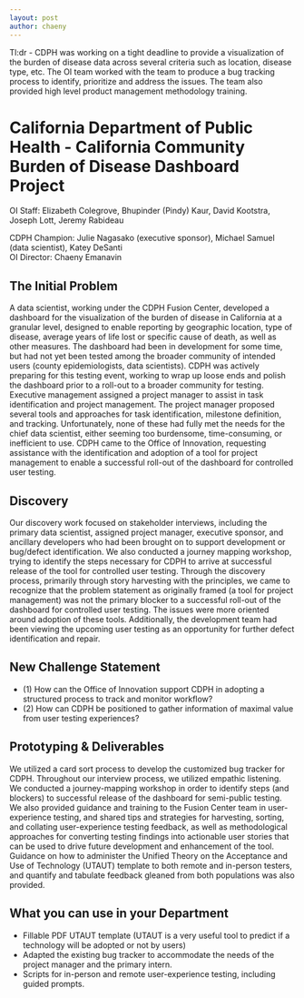 ```yaml
---
layout: post
author: chaeny
---
```

Tl:dr - CDPH was working on a tight deadline to provide a visualization of the burden of disease data across several criteria such as location, disease type, etc. The OI team worked with the team to produce a bug tracking process to identify, prioritize and address the issues. The team also provided high level product management methodology training.

<h1 class="jumbotron">California Department of Public Health - California Community Burden of Disease Dashboard Project</h1>

<p>OI Staff: Elizabeth Colegrove, Bhupinder (Pindy) Kaur, David Kootstra, Joseph Lott, Jeremy Rabideau<br />

CDPH Champion: Julie Nagasako (executive sponsor), Michael Samuel (data scientist), Katey DeSanti<br />
OI Director: Chaeny Emanavin</p>

<h2>The Initial Problem</h2>
<p>A data scientist, working under the CDPH Fusion Center, developed a dashboard for the visualization of the burden of disease in California at a granular level, designed to enable reporting by geographic location, type of disease, average years of life lost or specific cause of death, as well as other measures.  The dashboard had been in development for some time, but had not yet been tested among the broader community of intended users (county epidemiologists, data scientists). CDPH was actively preparing for this testing event, working to wrap up loose ends and polish the dashboard prior to a roll-out to a broader community for testing. Executive management assigned a project manager to assist in task identification and project management. The project manager proposed several tools and approaches for task identification, milestone definition, and tracking. Unfortunately, none of these had fully met the needs for the chief data scientist, either seeming too burdensome, time-consuming, or inefficient to use. CDPH came to the Office of Innovation, requesting assistance with the identification and adoption of a tool for project management to enable a successful roll-out of the dashboard for controlled user testing. </p>

<h2>Discovery</h2>
<p>Our discovery work focused on stakeholder interviews, including the primary data scientist, assigned project manager, executive sponsor, and ancillary developers who had been brought on to support development or bug/defect identification.  We also conducted a journey mapping workshop, trying to identify the steps necessary for CDPH to arrive at successful release of the tool for controlled user testing.  Through the discovery process, primarily through story harvesting with the principles, we came to recognize that the problem statement as originally framed (a tool for project management) was not the primary blocker to a successful roll-out of the dashboard for controlled user testing. The issues were more oriented around adoption of these tools.  Additionally, the development team had been viewing the upcoming user testing as an opportunity for further defect identification and repair.</p>

<h2>New Challenge Statement</h2>
<ul><li>(1) How can the Office of Innovation support CDPH in adopting a structured process to track and monitor workflow? </li> <li>(2) How can CDPH be positioned to gather information of maximal value from user testing experiences?</li></ul>
<h2>Prototyping & Deliverables</h2>
<p>We utilized a card sort process to develop the customized bug tracker for CDPH.  Throughout our interview process, we utilized empathic listening.  We conducted a journey-mapping workshop in order to identify steps (and blockers) to successful release of the dashboard for semi-public testing.  We also provided guidance and training to the Fusion Center team in user-experience testing, and shared tips and strategies for harvesting, sorting, and collating user-experience testing feedback, as well as methodological approaches for converting testing findings into actionable user stories that can be used to drive future development and enhancement of the tool.  Guidance on how to administer the Unified Theory on the Acceptance and Use of Technology (UTAUT) template to both remote and in-person testers, and quantify and tabulate feedback gleaned from both populations was also provided.</p>

<h2>What you can use in your Department</h2>
<ul><li>Fillable PDF UTAUT template (UTAUT is a very useful tool to predict if a technology will be adopted or not by users)</li>
<li>Adapted the existing bug tracker to accommodate the needs of the project manager and the primary intern.</li>
<li>Scripts for in-person and remote user-experience testing, including guided prompts.</li></ul>
